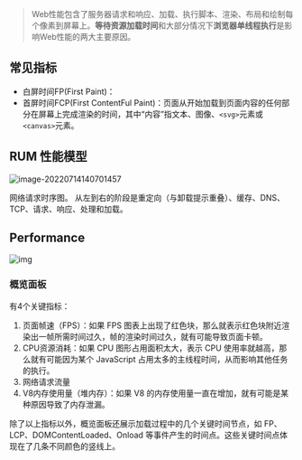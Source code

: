 > Web性能包含了服务器请求和响应、加载、执行脚本、渲染、布局和绘制每个像素到屏幕上。**等待资源加载时间**和大部分情况下**浏览器单线程执行**是影响Web性能的两大主要原因。

## 常见指标

- 白屏时间FP(First Paint)：
- 首屏时间FCP(First ContentFul Paint)：页面从开始加载到页面内容的任何部分在屏幕上完成渲染的时间，其中“内容”指文本、图像、`<svg>`元素或`<canvas>`元素。

## RUM 性能模型

![image-20220714140701457](https://s2.loli.net/2022/07/14/yGckovrUtf5bd9u.png)



网络请求时序图。 从左到右的阶段是重定向（与卸载提示重叠）、缓存、DNS、TCP、请求、响应、处理和加载。 



## Performance

![img](https://s2.loli.net/2022/07/14/s7kLgvMOReESQP9.png)

### 概览面板

有4个关键指标：

1. 页面帧速（FPS）：如果 FPS 图表上出现了红色块，那么就表示红色块附近渲染出一帧所需时间过久，帧的渲染时间过久，就有可能导致页面卡顿。
2. CPU资源消耗：如果 CPU 图形占用面积太大，表示 CPU 使用率就越高，那么就有可能因为某个 JavaScript 占用太多的主线程时间，从而影响其他任务的执行。
3. 网络请求流量
4. V8内存使用量（堆内存）：如果 V8 的内存使用量一直在增加，就有可能是某种原因导致了内存泄漏。

除了以上指标以外，概览面板还展示加载过程中的几个关键时间节点，如 FP、LCP、DOMContentLoaded、Onload 等事件产生的时间点。这些关键时间点体现在了几条不同颜色的竖线上。

